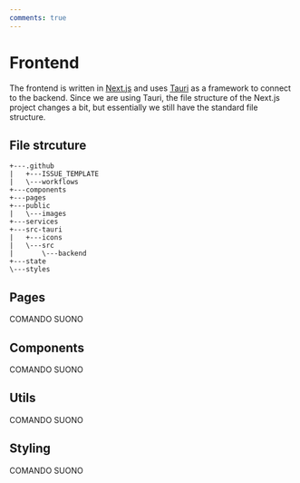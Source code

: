 ```yaml
---
comments: true
---
```


# Frontend
The frontend is written in [Next.js](https://nextjs.org/) and uses [Tauri](https://tauri.app/) as a framework to connect to the backend. Since we are using Tauri, the file structure of the Next.js project changes a bit, but essentially we still have the standard file structure.

## File strcuture
```
+---.github
|   +---ISSUE_TEMPLATE
|   \---workflows
+---components
+---pages
+---public
|   \---images
+---services
+---src-tauri
|   +---icons
|   \---src
|       \---backend
+---state
\---styles
```


## Pages
COMANDO SUONO

## Components
COMANDO SUONO

## Utils
COMANDO SUONO

## Styling
COMANDO SUONO
